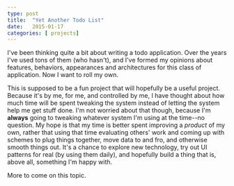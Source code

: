 ```yaml
---
type: post
title:  "Yet Another Todo List"
date:   2015-01-17
categories: [ projects]
---
```

I've been thinking quite a bit about writing a todo application. Over the years I've used tons of them (who hasn't), and I've formed my opinions about features, behaviors, appearances and architectures for this class of application. Now I want to roll my own.

This is supposed to be a fun project that will hopefully be a useful project. Because it's by me, for me, and controlled by me, I have thought about how much time will be spent tweaking the system instead of letting the system help me get stuff done. I'm not worried about that though, because I'm **always** going to tweaking whatever system I'm using at the time--no question. My hope is that my time is better spent improving a *product* of my own, rather that using that time evaluating others' work and coming up with schemes to plug things together, move data to and fro, and otherwise smooth things out. It's a chance to explore new technology, try out UI patterns for real (by using them daily), and hopefully build a thing that is, above all, something I'm happy with.

More to come on this topic.

